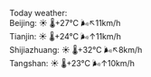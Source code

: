 Today weather:  
Beijing: ☀️   🌡️+27°C 🌬️↖11km/h  
Tianjin: ☀️   🌡️+24°C 🌬️↑11km/h  
Shijiazhuang: ☀️   🌡️+32°C 🌬️↖8km/h  
Tangshan: ☀️   🌡️+23°C 🌬️↑10km/h  
